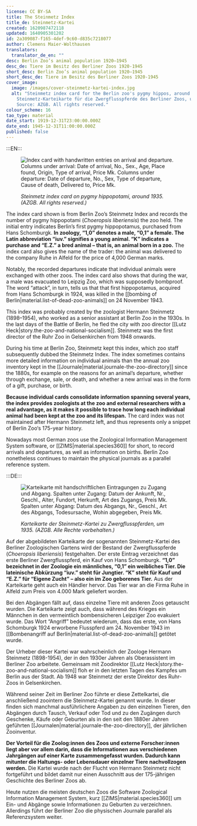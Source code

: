 ```yaml
---
license: CC BY-SA
title: The Steinmetz Index
title_de: Steinmetz-Kartei
created: 1620987472118
updated: 1640905301202
id: 2a309087-f165-4def-9c60-d835c7218077
author: Clemens Maier-Wolthausen
translators:
  translator_de_en: ""
desc: Berlin Zoo’s animal population 1920–1945
desc_de: Tiere im Besitz des Berliner Zoos 1920-1945
short_desc: Berlin Zoo’s animal population 1920–1945
short_desc_de: Tiere im Besitz des Berliner Zoos 1920-1945
cover_image:
  image: /images/cover-steinmetz-kartei-index.jpg
  alt: "Steinmetz index card for the Berlin zoo's pygmy hippos, around 1935.
    Steinmetz-Karteikarte für die Zwergflusspferde des Berliner Zoos, um 1935.
    Source: AZGB. All rights reserved."
colour_scheme: 16
tao_type: material
date_start: 1919-12-31T23:00:00.000Z
date_end: 1945-12-31T11:00:00.000Z
published: false
---
```


:::EN:::

<figure>

![Index card with handwritten entries on arrival and departure. Columns under arrival: Date of arrival, No., Sex., Age, Place found, Origin, Type of arrival, Price Mk. Columns under departure: Date of departure, No., Sex, Type of departure, Cause of death, Delivered to, Price Mk.](/images/cmw/Kartei_Flusspferd1.jpg)

<figcaption>

_Steinmetz index card on pygmy hippopotami, around 1935. (AZGB. All rights reserved.)_

</figcaption>

</figure>

The index card shown is from Berlin Zoo’s Steinmetz Index and records the number of pygmy hippopotami (_Choeropsis liberiensis_) the zoo held. The initial entry indicates Berlin’s first pygmy hippopotamus, purchased from Hans Schomburgk. **In zoology, “1,0” denotes a male, “0,1” a female. The Latin abbreviation “iuv.” signifies a young animal. “K” indicates a purchase and “E.Z.” a bred animal – that is, an animal born in a zoo.** The index card also gives the name of the trader: the animal was delivered to the company Ruhe in Alfeld for the price of 4,000 German marks.

Notably, the recorded departures indicate that individual animals were exchanged with other zoos. The index card also shows that during the war, a male was evacuated to Leipzig Zoo, which was supposedly bombproof. The word “attack”, in turn, tells us that that first hippopotamus, acquired from Hans Schomburgk in 1924, was killed in the [[bombing of Berlin|material.list-of-dead-zoo-animals]] on 24 November 1943.

This index was probably created by the zoologist Hermann Steinmetz (1898–1954), who worked as a senior assistant at Berlin Zoo in the 1930s. In the last days of the Battle of Berlin, he fled the city with zoo director [[Lutz Heck|story.the-zoo-and-national-socialism]]. Steinmetz was the first director of the Ruhr Zoo in Gelsenkirchen from 1948 onwards.

During his time at Berlin Zoo, Steinmetz kept this index, which zoo staff subsequently dubbed the Steinmetz Index. The index sometimes contains more detailed information on individual animals than the annual zoo inventory kept in the [[Journale|material.journale-the-zoo-directory]] since the 1880s, for example on the reasons for an animal’s departure, whether through exchange, sale, or death, and whether a new arrival was in the form of a gift, purchase, or birth.

**Because individual cards consolidate information spanning several years, the index provides zoologists at the zoo and external researchers with a real advantage, as it makes it possible to trace how long each individual animal had been kept at the zoo and its lifespan.** The card index was not maintained after Hermann Steinmetz left, and thus represents only a snippet of Berlin Zoo‘s 175-year history.

Nowadays most German zoos use the Zoological Information Management System software, or [[ZIMS|material.species360]] for short, to record arrivals and departures, as well as information on births. Berlin Zoo nonetheless continues to maintain the physical journals as a parallel reference system.

:::DE:::

<figure>

![Karteikarte mit handschriftlichen Eintragungen zu Zugang und Abgang. Spalten unter Zugang: Datum der Ankunft, Nr., Geschl., Alter, Fundort, Herkunft, Art des Zugangs, Preis Mk. Spalten unter Abgang: Datum des Abgangs, Nr., Geschl., Art des Abgangs, Todesursache, Wohin abgegeben, Preis Mk.](/images/cmw/Kartei_Flusspferd1.jpg)

<figcaption>

_Karteikarte der Steinmetz-Kartei zu Zwergflusspferden, um 1935. (AZGB. Alle Rechte vorbehalten.)_

</figcaption>

</figure>

Auf der abgebildeten Karteikarte der sogenannten Steinmetz-Kartei des Berliner Zoologischen Gartens wird der Bestand der Zwergflusspferde (_Choeropsis liberiensis_) festgehalten. Der erste Eintrag verzeichnet das erste Berliner Zwergflusspferd, ein Kauf von Hans Schomburgk. **“1,0” bezeichnet in der Zoologie ein männliches, “0,1” ein weibliches Tier. Die lateinische Abkürzung “iuv.” steht für Jungtier. “K” steht für Kauf und “E.Z.” für “Eigene Zucht” – also ein im Zoo geborenes Tier.** Aus der Karteikarte geht auch ein Händler  hervor. Das Tier war an die Firma Ruhe in Alfeld zum Preis von 4.000 Mark geliefert worden.

Bei den Abgängen fällt auf, dass einzelne Tiere mit anderen Zoos getauscht wurden. Die Karteikarte zeigt auch, dass während des Krieges ein Männchen in den vermeintlich bombensicheren Leipziger Zoo evakuiert wurde. Das Wort “Angriff” bedeutet wiederum, dass das erste, von Hans Schomburgk 1924 erworbene Flusspferd am 24. November 1943 im [[Bombenangriff auf Berlin|material.list-of-dead-zoo-animals]] getötet wurde.

Der Urheber dieser Kartei war wahrscheinlich der Zoologe Hermann Steinmetz (1898-1954), der in den 1930er Jahren als Oberassistent im Berliner Zoo arbeitete. Gemeinsam mit Zoodirektor [[Lutz Heck|story.the-zoo-and-national-socialism]] floh er in den letzten Tagen des Kampfes um Berlin aus der Stadt. Ab 1948 war Steinmetz der erste Direktor des Ruhr-Zoos in Gelsenkirchen.

Während seiner Zeit im Berliner Zoo führte er diese Zettelkartei, die anschließend zoointern die Steinmetz-Kartei genannt wurde. In dieser finden sich manchmal ausführlichere Angaben zu den einzelnen Tieren, den Abgängen durch Tausch, Verkauf oder Tod und zu den Zugängen durch Geschenke, Käufe oder Geburten als in den seit den 1880er Jahren geführten [[Journalen|material.journale-the-zoo-directory]], der jährlichen Zooinventur.

**Der Vorteil für die Zoolog:innen des Zoos und externe Forscher:innen liegt aber vor allem darin, dass die Informationen aus verschiedenen Jahrgängen auf einer Karte zusammengefasst wurden. Dadurch kann mitunter die Haltungs- oder Lebensdauer einzelner Tiere nachvollzogen werden.** Die Kartei wurde nach der Flucht von Hermann Steinmetz nicht fortgeführt und bildet damit nur einen Ausschnitt aus der 175-jährigen Geschichte des Berliner Zoos ab.

Heute nutzen die meisten deutschen Zoos die Software Zoological Information Management System, kurz [[ZIMS|material.species360]] um Ein- und Abgänge sowie Informationen zu Geburten zu verzeichnen. Allerdings führt der Berliner Zoo die physischen Journale parallel als Referenzsystem weiter.

